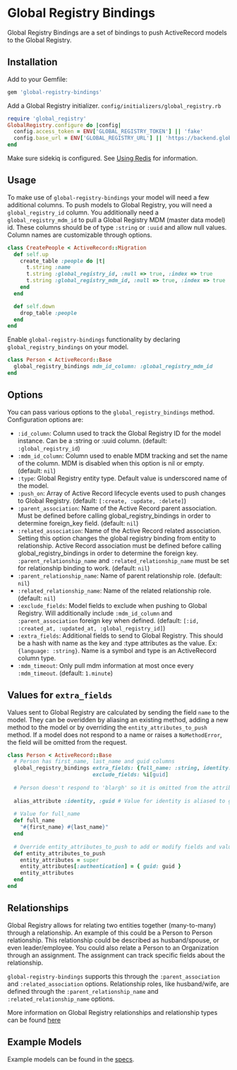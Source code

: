 # Global Registry Bindings

Global Registry Bindings are a set of bindings to push ActiveRecord models to the Global Registry.


## Installation

Add to your Gemfile:
```ruby
gem 'global-registry-bindings'
```

Add a Global Registry initializer.
`config/initializers/global_registry.rb`
```ruby
require 'global_registry'
GlobalRegistry.configure do |config|
  config.access_token = ENV['GLOBAL_REGISTRY_TOKEN'] || 'fake'
  config.base_url = ENV['GLOBAL_REGISTRY_URL'] || 'https://backend.global-registry.org'
end
```

Make sure sidekiq is configured. See [Using Redis](https://github.com/mperham/sidekiq/wiki/Using-Redis) for information.

## Usage

To make use of `global-registry-bindings` your model will need a few additional columns.
To push models to Global Registry, you will need a `global_registry_id` column. You additionally need a
`global_registry_mdm_id` to pull a Global Registry MDM (master data model) id. These columns should be of type 
`:string` or `:uuid` and allow null values. Column names are customizable through options.
```ruby
class CreatePeople < ActiveRecord::Migration
  def self.up
    create_table :people do |t|
      t.string :name
      t.string :global_registry_id, :null => true, :index => true
      t.string :global_registry_mdm_id, :null => true, :index => true
    end
  end

  def self.down
    drop_table :people
  end
end
```

Enable `global-registry-bindings` functionality by declaring `global_registry_bindings` on your model.
```ruby
class Person < ActiveRecord::Base
  global_registry_bindings mdm_id_column: :global_registry_mdm_id
end
```

## Options

You can pass various options to the `global_registry_bindings` method. Configuration options are:

* `:id_column`: Column used to track the Global Registry ID for the model instance. Can be a :string or :uuid column.
(default: `:global_registry_id`) 
* `:mdm_id_column`: Column used to enable MDM tracking and set the name of the column. MDM is disabled when this
option is nil or empty. (default: `nil`)
* `:type`: Global Registry entity type. Default value is underscored name of the model.
* `:push_on`: Array of Active Record lifecycle events used to push changes to Global Registry.
(default: `[:create, :update, :delete]`) 
* `:parent_association`: Name of the Active Record parent association. Must be defined before calling
global_registry_bindings in order to determine foreign_key field. (default: `nil`)
* `:related_association`: Name of the Active Record related association. Setting this option changes the
   global registry binding from entity to relationship. Active Record association must be defined before calling
   global_registry_bindings in order to determine the foreign key. `:parent_relationship_name` and
   `:related_relationship_name` must be set for relationship binding to work. (default: `nil`)
* `:parent_relationship_name`: Name of parent relationship role. (default: `nil`)
* `:related_relationship_name`: Name of the related relationship role. (default: `nil`)
* `:exclude_fields`: Model fields to exclude when pushing to Global Registry. Will additionally include `:mdm_id_column`
and `:parent_association` foreign key when defined. 
(default:  `[:id, :created_at, :updated_at, :global_registry_id]`)
* `:extra_fields`: Additional fields to send to Global Registry. This should be a hash with name as the key
and :type attributes as the value. Ex: `{language: :string}`. Name is a symbol and type is an ActiveRecord column type.
* `:mdm_timeout`: Only pull mdm information at most once every `:mdm_timeout`. (default: `1.minute`)

## Values for `extra_fields`

Values sent to Global Registry are calculated by sending the field `name` to the model. They can be overidden by
aliasing an existing method, adding a new method to the model or by overriding the `entity_attributes_to_push`
method. If a model does not respond to a name or raises a `NoMethodError`, the field will be omitted from the request.

```ruby
class Person < ActiveRecord::Base
  # Person has first_name, last_name and guid columns
  global_registry_bindings extra_fields: {full_name: :string, identity: :uuid, blargh: :integer},
                           exclude_fields: %i[guid]
  
  # Person doesn't respond to 'blargh' so it is omitted from the attributes to push
 
  alias_attribute :identity, :guid # Value for identity is aliased to guid
  
  # Value for full_name
  def full_name
    "#{first_name} #{last_name}"
  end
  
  # Override entity_attributes_to_push to add or modify fields and values
  def entity_attributes_to_push
    entity_attributes = super
    entity_attributes[:authentication] = { guid: guid }
    entity_attributes
  end
end
```

## Relationships

Global Registry allows for relating two entities together (many-to-many) through a relationship. An example of this
could be a Person to Person relationship. This relationship could be described as husband/spouse, or even
leader/employee. You could also relate a Person to an Organization through an assignment. The assignment can track
specific fields about the relationship.

`global-registry-bindings` supports this through the `:parent_association` and `:related_association` options.
Relationship roles, like husband/wife, are defined through the `:parent_relationship_name` and
`:related_relationship_name` options.

More information on Global Registry relationships and relationship types can be found
[here](https://github.com/CruGlobal/global_registry_docs/wiki/About-Relationships)

## Example Models

Example models can be found in the [specs](https://github.com/CruGlobal/global-registry-bindings/tree/master/spec/internal/app/models).
